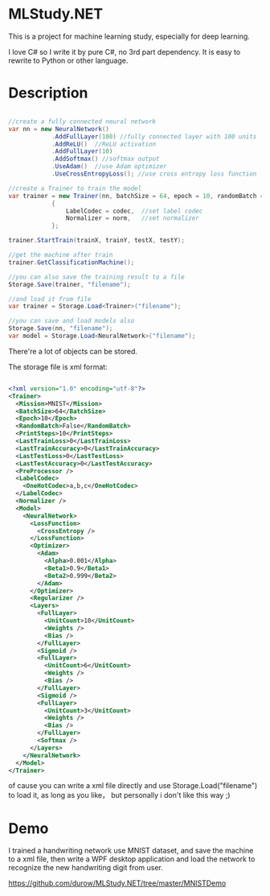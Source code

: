 # MLStudy.NET

This is a project for machine learning study, especially for deep learning.

I love C# so I write it by pure C#, no 3rd part dependency. It is easy to rewrite to Python or other language.

# Description

```C#

//create a fully connected neural network
var nn = new NeuralNetwork()
            .AddFullLayer(100) //fully connected layer with 100 units
            .AddReLU()  //ReLU activation
            .AddFullLayer(10)
            .AddSoftmax() //softmax output
            .UseAdam()  //use Adam optimizer
            .UseCrossEntropyLoss(); //use cross entropy loss function

//create a Trainer to train the model
var trainer = new Trainer(nn, batchSize = 64, epoch = 10, randomBatch = true)
            {
                LabelCodec = codec,  //set label codec
                Normalizer = norm,   //set normalizer
            };

trainer.StartTrain(trainX, trainY, testX, testY);

//get the machine after train
trainer.GetClassificationMachine();

//you can also save the training result to a file
Storage.Save(trainer, "filename");

//and load it from file
var trainer = Storage.Load<Trainer>("filename");

//you can save and load models also
Storage.Save(nn, "filename");
var model = Storage.Load<NeuralNetwork>("filename");

```

There're a lot of objects can be stored.

The storage file is xml format:

```XML

<?xml version="1.0" encoding="utf-8"?>
<Trainer>
  <Mission>MNIST</Mission>
  <BatchSize>64</BatchSize>
  <Epoch>10</Epoch>
  <RandomBatch>False</RandomBatch>
  <PrintSteps>10</PrintSteps>
  <LastTrainLoss>0</LastTrainLoss>
  <LastTrainAccuracy>0</LastTrainAccuracy>
  <LastTestLoss>0</LastTestLoss>
  <LastTestAccuracy>0</LastTestAccuracy>
  <PreProcessor />
  <LabelCodec>
    <OneHotCodec>a,b,c</OneHotCodec>
  </LabelCodec>
  <Normalizer />
  <Model>
    <NeuralNetwork>
      <LossFunction>
        <CrossEntropy />
      </LossFunction>
      <Optimizer>
        <Adam>
          <Alpha>0.001</Alpha>
          <Beta1>0.9</Beta1>
          <Beta2>0.999</Beta2>
        </Adam>
      </Optimizer>
      <Regularizer />
      <Layers>
        <FullLayer>
          <UnitCount>10</UnitCount>
          <Weights />
          <Bias />
        </FullLayer>
        <Sigmoid />
        <FullLayer>
          <UnitCount>6</UnitCount>
          <Weights />
          <Bias />
        </FullLayer>
        <Sigmoid />
        <FullLayer>
          <UnitCount>3</UnitCount>
          <Weights />
          <Bias />
        </FullLayer>
        <Softmax />
      </Layers>
    </NeuralNetwork>
  </Model>
</Trainer>

```

of cause you can write a xml file directly and use Storage.Load<Trainer>("filename") to load it, as long as you like， but personally i don't like this way ;)

# Demo

I trained a handwriting network use MNIST dataset, and save the machine to a xml file, then write a WPF desktop application and load the network to recognize the new handwriting digit from user. 

https://github.com/durow/MLStudy.NET/tree/master/MNISTDemo

